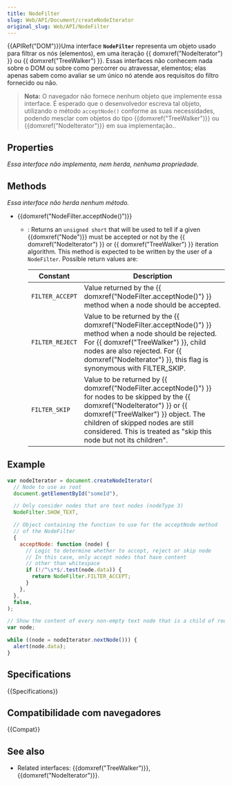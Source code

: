 ```yaml
---
title: NodeFilter
slug: Web/API/Document/createNodeIterator
original_slug: Web/API/NodeFilter
---
```


{{APIRef("DOM")}}Uma interface **`NodeFilter`** representa um objeto usado para filtrar os nós (elementos), em uma iteração {{ domxref("NodeIterator") }} ou {{ domxref("TreeWalker") }}. Essas interfaces não conhecem nada sobre o DOM ou sobre como percorrer ou atravessar, elementos; elas apenas sabem como avaliar se um único nó atende aos requisitos do filtro fornecido ou não.

> **Nota:** O navegador não fornece nenhum objeto que implemente essa interface. É esperado que o desenvolvedor escreva tal objeto, utilizando o método `acceptNode()` conforme as suas necessidades, podendo mesclar com objetos do tipo {{domxref("TreeWalker")}} ou {{domxref("NodeIterator")}} em sua implementação..

## Properties

_Essa interface não implementa, nem herda, nenhuma propriedade._

## Methods

_Essa interface não herda nenhum método._

- {{domxref("NodeFilter.acceptNode()")}}

  - : Returns an `unsigned short` that will be used to tell if a given {{domxref("Node")}} must be accepted or not by the {{ domxref("NodeIterator") }} or {{ domxref("TreeWalker") }} iteration algorithm. This method is expected to be written by the user of a `NodeFilter`. Possible return values are:

    | Constant        | Description                                                                                                                                                                                                                                                                        |
    | --------------- | ---------------------------------------------------------------------------------------------------------------------------------------------------------------------------------------------------------------------------------------------------------------------------------- |
    | `FILTER_ACCEPT` | Value returned by the {{ domxref("NodeFilter.acceptNode()") }} method when a node should be accepted.                                                                                                                                                                              |
    | `FILTER_REJECT` | Value to be returned by the {{ domxref("NodeFilter.acceptNode()") }} method when a node should be rejected. For {{ domxref("TreeWalker") }}, child nodes are also rejected. For {{ domxref("NodeIterator") }}, this flag is synonymous with FILTER_SKIP.                           |
    | `FILTER_SKIP`   | Value to be returned by {{ domxref("NodeFilter.acceptNode()") }} for nodes to be skipped by the {{ domxref("NodeIterator") }} or {{ domxref("TreeWalker") }} object. The children of skipped nodes are still considered. This is treated as "skip this node but not its children". |

## Example

```js
var nodeIterator = document.createNodeIterator(
  // Node to use as root
  document.getElementById("someId"),

  // Only consider nodes that are text nodes (nodeType 3)
  NodeFilter.SHOW_TEXT,

  // Object containing the function to use for the acceptNode method
  // of the NodeFilter
  {
    acceptNode: function (node) {
      // Logic to determine whether to accept, reject or skip node
      // In this case, only accept nodes that have content
      // other than whitespace
      if (!/^\s*$/.test(node.data)) {
        return NodeFilter.FILTER_ACCEPT;
      }
    },
  },
  false,
);

// Show the content of every non-empty text node that is a child of root
var node;

while ((node = nodeIterator.nextNode())) {
  alert(node.data);
}
```

## Specifications

{{Specifications}}

## Compatibilidade com navegadores

{{Compat}}

## See also

- Related interfaces: {{domxref("TreeWalker")}}, {{domxref("NodeIterator")}}.
